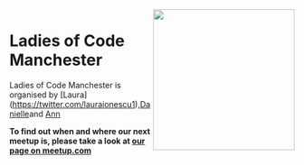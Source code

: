 <img align="right" width="250px" src="https://cloud.githubusercontent.com/assets/8995723/12703902/58324a9e-c846-11e5-9f8f-49326881efaf.gif"/>

# Ladies of Code Manchester

Ladies of Code Manchester is organised by [Laura] (https://twitter.com/lauraionescu1),[Danielle](https://twitter.com/MrsDHW)and [Ann](https://uk.linkedin.com/in/ann-ledwith-113667a9) 

**To find out when and where our next meetup is, please take a look at [our page on meetup.com](http://www.meetup.com/Ladies-of-Code-Manchester/)**

